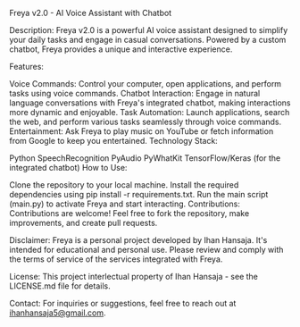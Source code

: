 Freya v2.0 - AI Voice Assistant with Chatbot

Description:
Freya v2.0 is a powerful AI voice assistant designed to simplify your daily tasks and engage in casual conversations. Powered by a custom chatbot, Freya provides a unique and interactive experience.

Features:

Voice Commands: Control your computer, open applications, and perform tasks using voice commands.
Chatbot Interaction: Engage in natural language conversations with Freya's integrated chatbot, making interactions more dynamic and enjoyable.
Task Automation: Launch applications, search the web, and perform various tasks seamlessly through voice commands.
Entertainment: Ask Freya to play music on YouTube or fetch information from Google to keep you entertained.
Technology Stack:

Python
SpeechRecognition
PyAudio
PyWhatKit
TensorFlow/Keras (for the integrated chatbot)
How to Use:

Clone the repository to your local machine.
Install the required dependencies using pip install -r requirements.txt.
Run the main script (main.py) to activate Freya and start interacting.
Contributions:
Contributions are welcome! Feel free to fork the repository, make improvements, and create pull requests.

Disclaimer:
Freya is a personal project developed by Ihan Hansaja. It's intended for educational and personal use. Please review and comply with the terms of service of the services integrated with Freya.

License:
This project interlectual property of Ihan Hansaja - see the LICENSE.md file for details.

Contact:
For inquiries or suggestions, feel free to reach out at ihanhansaja5@gmail.com.
